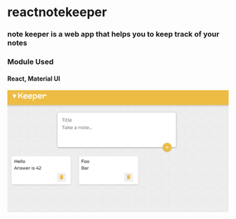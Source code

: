# reactnotekeeper

### note keeper is a web app that helps you to keep track of your notes

### Module Used

#### React, Material UI

![ss](./public/ss.png)
